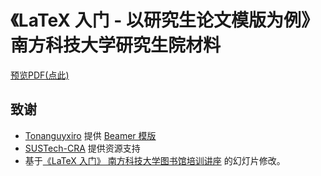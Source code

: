 # 《LaTeX 入门 - 以研究生论文模版为例》 南方科技大学研究生院材料

[预览PDF(点此)](./main.pdf)

## 致谢

* [Tonanguyxiro](https://github.com/Tonanguyxiro) 提供 [Beamer 模版](https://github.com/Tonanguyxiro/SUSTech-Slide-Template)
* [SUSTech-CRA](https://github.com/SUSTech-CRA) 提供资源支持
* 基于[《LaTeX 入门》 南方科技大学图书馆培训讲座](https://github.com/SUSTech-CRA/latex-talk) 的幻灯片修改。

